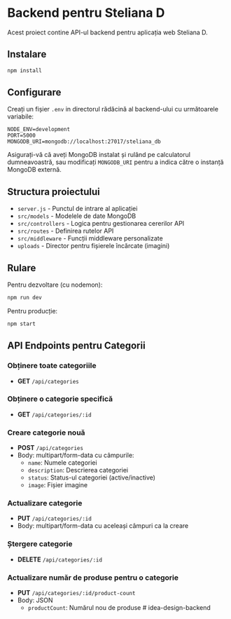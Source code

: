 # Backend pentru Steliana D

Acest proiect contine API-ul backend pentru aplicația web Steliana D.

## Instalare

```bash
npm install
```

## Configurare

Creați un fișier `.env` in directorul rădăcină al backend-ului cu următoarele variabile:

```
NODE_ENV=development
PORT=5000
MONGODB_URI=mongodb://localhost:27017/steliana_db
```

Asigurați-vă că aveți MongoDB instalat și rulând pe calculatorul dumneavoastră, sau modificați `MONGODB_URI` pentru a indica către o instanță MongoDB externă.

## Structura proiectului

- `server.js` - Punctul de intrare al aplicației
- `src/models` - Modelele de date MongoDB
- `src/controllers` - Logica pentru gestionarea cererilor API
- `src/routes` - Definirea rutelor API
- `src/middleware` - Funcții middleware personalizate
- `uploads` - Director pentru fișierele încărcate (imagini)

## Rulare

Pentru dezvoltare (cu nodemon):

```bash
npm run dev
```

Pentru producție:

```bash
npm start
```

## API Endpoints pentru Categorii

### Obținere toate categoriile
- **GET** `/api/categories`

### Obținere o categorie specifică
- **GET** `/api/categories/:id`

### Creare categorie nouă
- **POST** `/api/categories`
- Body: multipart/form-data cu câmpurile:
  - `name`: Numele categoriei
  - `description`: Descrierea categoriei
  - `status`: Status-ul categoriei (active/inactive)
  - `image`: Fișier imagine

### Actualizare categorie
- **PUT** `/api/categories/:id`
- Body: multipart/form-data cu aceleași câmpuri ca la creare

### Ștergere categorie
- **DELETE** `/api/categories/:id`

### Actualizare număr de produse pentru o categorie
- **PUT** `/api/categories/:id/product-count`
- Body: JSON
  - `productCount`: Numărul nou de produse #   i d e a - d e s i g n - b a c k e n d  
 